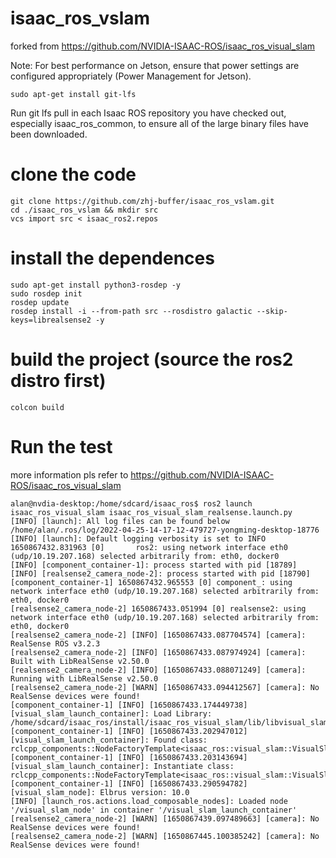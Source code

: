 # isaac_ros_vslam
forked from https://github.com/NVIDIA-ISAAC-ROS/isaac_ros_visual_slam

Note: For best performance on Jetson, ensure that power settings are configured appropriately (Power Management for Jetson).
```
sudo apt-get install git-lfs 
```
Run git lfs pull in each Isaac ROS repository you have checked out, especially isaac_ros_common, to ensure all of the large binary files have been downloaded.

# clone the code
```
git clone https://github.com/zhj-buffer/isaac_ros_vslam.git
cd ./isaac_ros_vslam && mkdir src
vcs import src < isaac_ros2.repos
```

# install the dependences
```
sudo apt-get install python3-rosdep -y
sudo rosdep init 
rosdep update
rosdep install -i --from-path src --rosdistro galactic --skip-keys=librealsense2 -y
```

# build the project (source the ros2 distro first)
```
colcon build
```

# Run the test
more information pls refer to https://github.com/NVIDIA-ISAAC-ROS/isaac_ros_visual_slam
```
alan@nvdia-desktop:/home/sdcard/isaac_ros$ ros2 launch isaac_ros_visual_slam isaac_ros_visual_slam_realsense.launch.py
[INFO] [launch]: All log files can be found below /home/alan/.ros/log/2022-04-25-14-17-12-479727-yongming-desktop-18776
[INFO] [launch]: Default logging verbosity is set to INFO
1650867432.831963 [0]       ros2: using network interface eth0 (udp/10.19.207.168) selected arbitrarily from: eth0, docker0
[INFO] [component_container-1]: process started with pid [18789]
[INFO] [realsense2_camera_node-2]: process started with pid [18790]
[component_container-1] 1650867432.965553 [0] component_: using network interface eth0 (udp/10.19.207.168) selected arbitrarily from: eth0, docker0
[realsense2_camera_node-2] 1650867433.051994 [0] realsense2: using network interface eth0 (udp/10.19.207.168) selected arbitrarily from: eth0, docker0
[realsense2_camera_node-2] [INFO] [1650867433.087704574] [camera]: RealSense ROS v3.2.3
[realsense2_camera_node-2] [INFO] [1650867433.087974924] [camera]: Built with LibRealSense v2.50.0
[realsense2_camera_node-2] [INFO] [1650867433.088071249] [camera]: Running with LibRealSense v2.50.0
[realsense2_camera_node-2] [WARN] [1650867433.094412567] [camera]: No RealSense devices were found!
[component_container-1] [INFO] [1650867433.174449738] [visual_slam_launch_container]: Load Library: /home/sdcard/isaac_ros/install/isaac_ros_visual_slam/lib/libvisual_slam_node.so
[component_container-1] [INFO] [1650867433.202947012] [visual_slam_launch_container]: Found class: rclcpp_components::NodeFactoryTemplate<isaac_ros::visual_slam::VisualSlamNode>
[component_container-1] [INFO] [1650867433.203143694] [visual_slam_launch_container]: Instantiate class: rclcpp_components::NodeFactoryTemplate<isaac_ros::visual_slam::VisualSlamNode>
[component_container-1] [INFO] [1650867433.290594782] [visual_slam_node]: Elbrus version: 10.0
[INFO] [launch_ros.actions.load_composable_nodes]: Loaded node '/visual_slam_node' in container '/visual_slam_launch_container'
[realsense2_camera_node-2] [WARN] [1650867439.097489663] [camera]: No RealSense devices were found!
[realsense2_camera_node-2] [WARN] [1650867445.100385242] [camera]: No RealSense devices were found!
```
